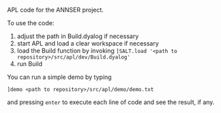 APL code for the ANNSER project.

To use the code:
1. adjust the path in Build.dyalog if necessary
1. start APL and load a clear workspace if necessary
1. load the Build function by invoking `]SALT.load '<path to repository>/src/apl/dev/Build.dyalog'`
1. run Build

You can run a simple demo by typing

    ]demo <path to repository>/src/apl/demo/demo.txt
    
and pressing ```enter``` to execute each line of code and see the result, if any.

